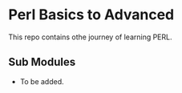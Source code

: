 # Perl Basics to Advanced

This repo contains othe journey of learning PERL.

## Sub Modules

- To be added.